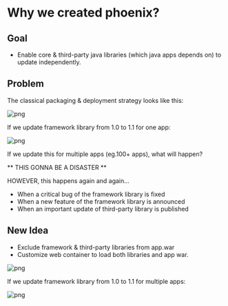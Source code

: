 Why we created phoenix?
=======================

Goal
----
* Enable core & third-party java libraries (which java apps depends on) to update independently.

Problem
-------
The classical packaging & deployment strategy looks like this: 

![png](https://raw.github.com/dianping/phoenix/master/docs/images/why-1.png)

If we update framework library from 1.0 to 1.1 for one app:

![png](https://raw.github.com/dianping/phoenix/master/docs/images/why-2.png)

If we update this for multiple apps (eg.100+ apps), what will happen?  

** THIS GONNA BE A DISASTER **

HOWEVER, this happens again and again...  

* When a critical bug of the framework library is fixed
* When a new feature of the framework library is announced
* When an important update of third-party library is published

New Idea
--------
* Exclude framework & third-party libraries from app.war
* Customize web container to load both libraries and app war.

![png](https://raw.github.com/dianping/phoenix/master/docs/images/why-3.png)

If we update framework library from 1.0 to 1.1 for multiple apps:

![png](https://raw.github.com/dianping/phoenix/master/docs/images/why-4.png)


